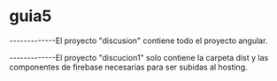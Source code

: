 # guia5

-------------El proyecto "discusion" contiene todo el proyecto angular.

-------------El proyecto "discucion1" solo contiene la carpeta dist y las componentes de firebase 
             necesarias para ser subidas al hosting.
